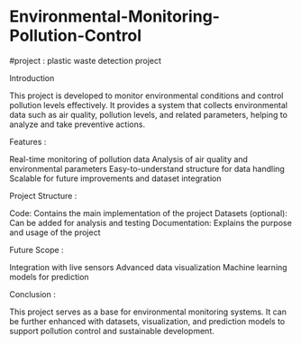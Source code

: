 # Environmental-Monitoring-Pollution-Control
#project : plastic waste detection project

Introduction

This project is developed to monitor environmental conditions and control pollution levels effectively. It provides a system that collects environmental data such as air quality, pollution levels, and related parameters, helping to analyze and take preventive actions.

Features :

Real-time monitoring of pollution data
Analysis of air quality and environmental parameters
Easy-to-understand structure for data handling
Scalable for future improvements and dataset integration

Project Structure :

Code: Contains the main implementation of the project
Datasets (optional): Can be added for analysis and testing
Documentation: Explains the purpose and usage of the project

Future Scope :

Integration with live sensors
Advanced data visualization
Machine learning models for prediction

Conclusion :

This project serves as a base for environmental monitoring systems. It can be further enhanced with datasets, visualization, and prediction models to support pollution control and sustainable development.
